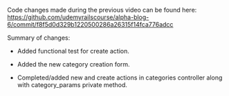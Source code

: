 Code changes made during the previous video can be found here: https://github.com/udemyrailscourse/alpha-blog-6/commit/f8f5d0d329b1220500286a26315f14fca776adcc

Summary of changes:

- Added functional test for create action.

- Added the new category creation form.

- Completed/added new and create actions in categories controller along with category_params private method.